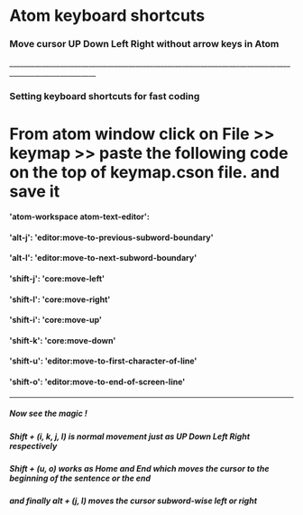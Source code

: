 <h1> Atom keyboard shortcuts </h1>
<h3> Move cursor UP Down Left Right without arrow keys in Atom </h3>
______________________________________________________________________________________________________
<h3> Setting keyboard shortcuts for fast coding </h3>

<h1> From atom window click on File >> keymap >> paste the following code on the top of keymap.cson file. and save it </h1>


<h4>'atom-workspace atom-text-editor':</h4>
 <h4> 'alt-j': 'editor:move-to-previous-subword-boundary'</h4>
  <h4>'alt-l': 'editor:move-to-next-subword-boundary'</h4>
 <h4> 'shift-j': 'core:move-left'</h4>
<h4>  'shift-l': 'core:move-right'</h4>
 <h4> 'shift-i': 'core:move-up'</h4>
 <h4> 'shift-k': 'core:move-down'</h4>
 <h4> 'shift-u': 'editor:move-to-first-character-of-line'</h4>
 <h4> 'shift-o': 'editor:move-to-end-of-screen-line'</h4>

  
______________________________________________________________________________________________________

<h5> Now see the magic ! </h5>
<h5> Shift + (i, k, j, l) is normal movement just as UP Down Left Right respectively </h5>
<h5> Shift + (u, o) works as Home and End which moves the cursor to the beginning of the sentence or the end </h5>
<h5>  and finally alt + (j, l) moves the cursor subword-wise left or right </h5>
